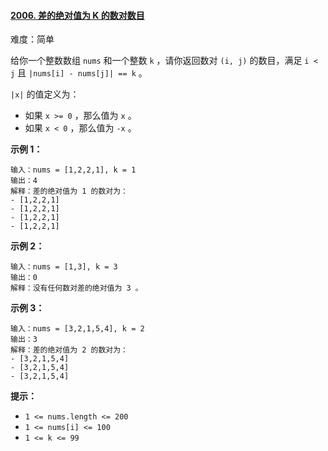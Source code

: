 #### [2006\. 差的绝对值为 K 的数对数目](https://leetcode.cn/problems/count-number-of-pairs-with-absolute-difference-k/)

难度：简单

给你一个整数数组 `nums` 和一个整数 `k` ，请你返回数对 `(i, j)` 的数目，满足 `i < j` 且 `|nums[i] - nums[j]| == k` 。

`|x|` 的值定义为：

-   如果 `x >= 0` ，那么值为 `x` 。
-   如果 `x < 0` ，那么值为 `-x` 。

**示例 1：**

```
输入：nums = [1,2,2,1], k = 1
输出：4
解释：差的绝对值为 1 的数对为：
- [1,2,2,1]
- [1,2,2,1]
- [1,2,2,1]
- [1,2,2,1]
```

**示例 2：**

```
输入：nums = [1,3], k = 3
输出：0
解释：没有任何数对差的绝对值为 3 。
```

**示例 3：**

```
输入：nums = [3,2,1,5,4], k = 2
输出：3
解释：差的绝对值为 2 的数对为：
- [3,2,1,5,4]
- [3,2,1,5,4]
- [3,2,1,5,4]
```

**提示：**

-   `1 <= nums.length <= 200`
-   `1 <= nums[i] <= 100`
-   `1 <= k <= 99`
